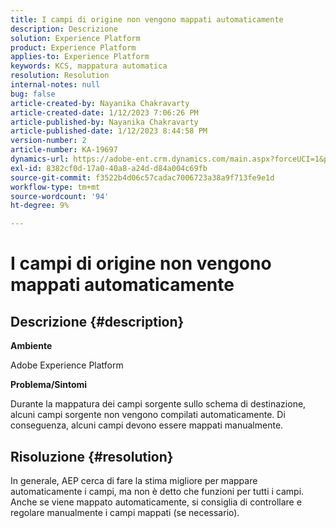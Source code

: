 ```yaml
---
title: I campi di origine non vengono mappati automaticamente
description: Descrizione
solution: Experience Platform
product: Experience Platform
applies-to: Experience Platform
keywords: KCS, mappatura automatica
resolution: Resolution
internal-notes: null
bug: false
article-created-by: Nayanika Chakravarty
article-created-date: 1/12/2023 7:06:26 PM
article-published-by: Nayanika Chakravarty
article-published-date: 1/12/2023 8:44:58 PM
version-number: 2
article-number: KA-19697
dynamics-url: https://adobe-ent.crm.dynamics.com/main.aspx?forceUCI=1&pagetype=entityrecord&etn=knowledgearticle&id=ac2ee131-ac92-ed11-aad1-6045bd006c82
exl-id: 8382cf0d-17a0-40a8-a24d-d84a004c69fb
source-git-commit: f3522b4d06c57cadac7006723a38a9f713fe9e1d
workflow-type: tm+mt
source-wordcount: '94'
ht-degree: 9%

---
```


# I campi di origine non vengono mappati automaticamente

## Descrizione {#description}


<b>Ambiente</b>

Adobe Experience Platform

<b>Problema/Sintomi</b>

Durante la mappatura dei campi sorgente sullo schema di destinazione, alcuni campi sorgente non vengono compilati automaticamente. Di conseguenza, alcuni campi devono essere mappati manualmente.


## Risoluzione {#resolution}


In generale, AEP cerca di fare la stima migliore per mappare automaticamente i campi, ma non è detto che funzioni per tutti i campi. Anche se viene mappato automaticamente, si consiglia di controllare e regolare manualmente i campi mappati (se necessario).
